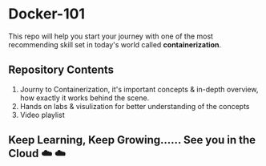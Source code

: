 # Docker-101

This repo will help you start your journey with one of the most recommending skill set in today's world called <b>containerization</b>. 

## Repository Contents 

1. Journy to Containerization, it's important concepts & in-depth overview, how exactly it works behind the scene.
2. Hands on labs & visulization for better understanding of the concepts
3. Video playlist 

## Keep Learning, Keep Growing...... See you in the Cloud :cloud: :cloud:
